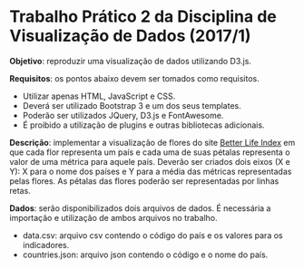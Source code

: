 # Trabalho Prático 2 da Disciplina de Visualização de Dados (2017/1)

**Objetivo**: reproduzir uma visualização de dados utilizando D3.js.
 
**Requisitos**: os pontos abaixo devem ser tomados como requisitos.
* Utilizar apenas HTML, JavaScript e CSS.
* Deverá ser utilizado Bootstrap 3 e um dos seus templates.
* Poderão ser utilizados JQuery, D3.js e FontAwesome.
* É proibido a utilização de plugins e outras bibliotecas adicionais.

**Descrição**: implementar a visualização de flores do site [Better Life Index](http://www.oecdbetterlifeindex.org/#/13111111111) em que cada flor representa um país e cada uma de suas pétalas representa o valor de uma métrica para aquele país. Deverão ser criados dois eixos (X e Y): X para o nome dos países e Y para a média das métricas representadas pelas flores.  As pétalas das flores poderão ser representadas por linhas retas.
 
**Dados**: serão disponibilizados dois arquivos de dados. É necessária a importação e utilização de ambos arquivos no trabalho.  
* data.csv: arquivo csv contendo o código do país e os valores para os indicadores.
* countries.json: arquivo json contendo o código e o nome do país.
